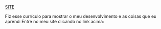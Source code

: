 [SITE](https://breno-cardozo.github.io/curriculo-on/)

Fiz esse currículo para mostrar o meu desenvolvimento e as coisas que eu aprendi
Entre no meu site clicando no link acima:


